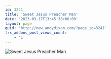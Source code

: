 ```yaml
---
id: 3241
title: 'Sweet Jesus Preacher Man'
date: '2023-03-17T13:45:38+00:00'
layout: page
guid: 'http://new.andydixon.com/?page_id=3241'
trx_addons_post_views_count:
    - '1'
---
```


![Sweet Jesus Preacher Man](https://i0.wp.com/assets.g8x2.ldn.idrivee2-23.com/posters/Sweet%20Jesus%20Preacher%20Man%2001.jpg?w=1200&ssl=1 "Sweet Jesus Preacher Man")